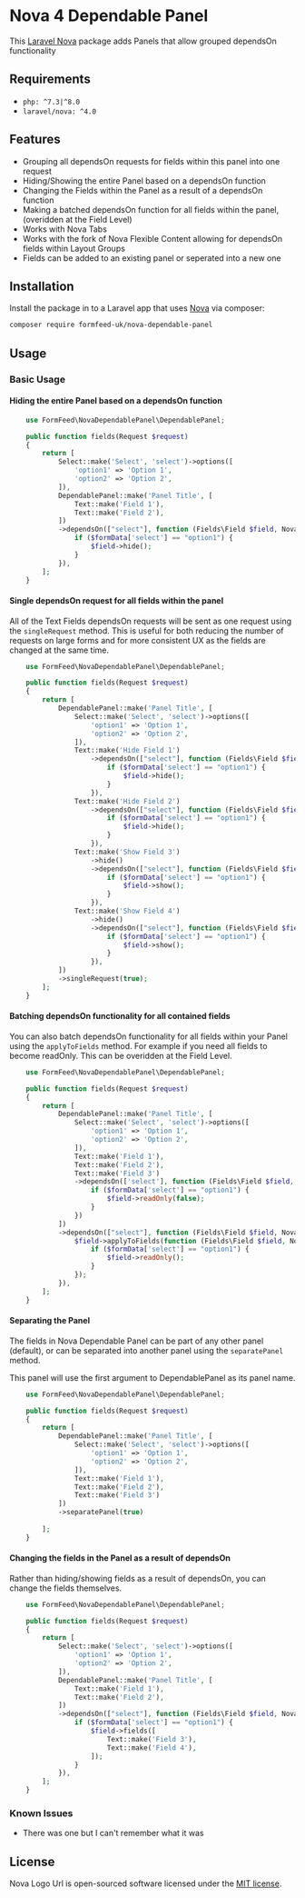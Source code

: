 # Nova 4 Dependable Panel

This [Laravel Nova](https://nova.laravel.com/) package adds Panels that allow grouped dependsOn functionality
## Requirements

- `php: ^7.3|^8.0`
- `laravel/nova: ^4.0`

## Features

- Grouping all dependsOn requests for fields within this panel into one request
- Hiding/Showing the entire Panel based on a dependsOn function
- Changing the Fields within the Panel as a result of a dependsOn function
- Making a batched dependsOn function for all fields within the panel, (overidden at the Field Level)
- Works with Nova Tabs
- Works with the fork of Nova Flexible Content allowing for dependsOn fields within Layout Groups
- Fields can be added to an existing panel or seperated into a new one

## Installation

Install the package in to a Laravel app that uses [Nova](https://nova.laravel.com) via composer:

```bash
composer require formfeed-uk/nova-dependable-panel
```

## Usage

### Basic Usage

#### Hiding the entire Panel based on a dependsOn function

```php
    use FormFeed\NovaDependablePanel\DependablePanel;

    public function fields(Request $request)
    {
        return [
            Select::make('Select', 'select')->options([
                'option1' => 'Option 1',
                'option2' => 'Option 2',
            ]),
            DependablePanel::make('Panel Title', [
                Text::make('Field 1'),
                Text::make('Field 2'),
            ])
            ->dependsOn(["select"], function (Fields\Field $field, NovaRequest $request, Fields\FormData $formData) {
                if ($formData['select'] == "option1") {
                    $field->hide();
                }
            }),
        ];
    }
```

#### Single dependsOn request for all fields within the panel
All of the Text Fields dependsOn requests will be sent as one request using the `singleRequest` method. This is useful for both reducing the number of requests on large forms and for more consistent UX as the fields are changed at the same time. 

```php
    use FormFeed\NovaDependablePanel\DependablePanel;

    public function fields(Request $request)
    {
        return [
            DependablePanel::make('Panel Title', [
                Select::make('Select', 'select')->options([
                    'option1' => 'Option 1',
                    'option2' => 'Option 2',
                ]),
                Text::make('Hide Field 1')
                    ->dependsOn(["select"], function (Fields\Field $field, NovaRequest $request, Fields\FormData $formData) {
                        if ($formData['select'] == "option1") {
                            $field->hide();
                        }
                    }),
                Text::make('Hide Field 2')
                    ->dependsOn(["select"], function (Fields\Field $field, NovaRequest $request, Fields\FormData $formData) {
                        if ($formData['select'] == "option1") {
                            $field->hide();
                        }
                    }),
                Text::make('Show Field 3')
                    ->hide()
                    ->dependsOn(["select"], function (Fields\Field $field, NovaRequest $request, Fields\FormData $formData) {
                        if ($formData['select'] == "option1") {
                            $field->show();
                        }
                    }),
                Text::make('Show Field 4')
                    ->hide()
                    ->dependsOn(["select"], function (Fields\Field $field, NovaRequest $request, Fields\FormData $formData) {
                        if ($formData['select'] == "option1") {
                            $field->show();
                        }
                    }),
            ])
            ->singleRequest(true);
        ];
    }
```

#### Batching dependsOn functionality for all contained fields
You can also batch dependsOn functionality for all fields within your Panel using the `applyToFields` method. For example if you need all fields to become readOnly. This can be overidden at the Field Level.

```php
    use FormFeed\NovaDependablePanel\DependablePanel;

    public function fields(Request $request)
    {
        return [
            DependablePanel::make('Panel Title', [
                Select::make('Select', 'select')->options([
                    'option1' => 'Option 1',
                    'option2' => 'Option 2',
                ]),
                Text::make('Field 1'),
                Text::make('Field 2'),
                Text::make('Field 3')
                ->dependsOn(['select'], function (Fields\Field $field, NovaRequest $request, Fields\FormData $formData) {
                    if ($formData['select'] == "option1") {
                        $field->readOnly(false);
                    }
                })
            ])
            ->dependsOn(["select"], function (Fields\Field $field, NovaRequest $request, Fields\FormData $formData) {
                $field->applyToFields(function (Fields\Field $field, NovaRequest $request, Fields\FormData $formData) {
                    if ($formData['select'] == "option1") {
                        $field->readOnly();
                    }
                });
            }),
        ];
    }
```

#### Separating the Panel
The fields in Nova Dependable Panel can be part of any other panel (default), or can be separated into another panel using the `separatePanel` method.

This panel will use the first argument to DependablePanel as its panel name.

```php
    use FormFeed\NovaDependablePanel\DependablePanel;

    public function fields(Request $request)
    {
        return [
            DependablePanel::make('Panel Title', [
                Select::make('Select', 'select')->options([
                    'option1' => 'Option 1',
                    'option2' => 'Option 2',
                ]),
                Text::make('Field 1'),
                Text::make('Field 2'),
                Text::make('Field 3')
            ])
            ->separatePanel(true)
            
        ];
    }
```

#### Changing the fields in the Panel as a result of dependsOn 
Rather than hiding/showing fields as a result of dependsOn, you can change the fields themselves.

```php
    use FormFeed\NovaDependablePanel\DependablePanel;

    public function fields(Request $request)
    {
        return [
            Select::make('Select', 'select')->options([
                'option1' => 'Option 1',
                'option2' => 'Option 2',
            ]),
            DependablePanel::make('Panel Title', [
                Text::make('Field 1'),
                Text::make('Field 2'),
            ])
            ->dependsOn(["select"], function (Fields\Field $field, NovaRequest $request, Fields\FormData $formData) {
                if ($formData['select'] == "option1") {
                    $field->fields([
                        Text::make('Field 3'),
                        Text::make('Field 4'),
                    ]);
                }
            }),
        ];
    }
```

### Known Issues
- There was one but I can't remember what it was


## License

Nova Logo Url is open-sourced software licensed under the [MIT license](LICENSE.md).


